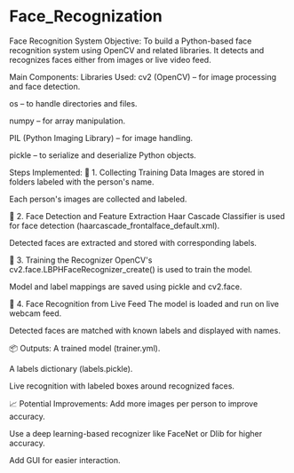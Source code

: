 # Face_Recognization

Face Recognition System
Objective:
To build a Python-based face recognition system using OpenCV and related libraries. It detects and recognizes faces either from images or live video feed.

 Main Components:
Libraries Used:
cv2 (OpenCV) – for image processing and face detection.

os – to handle directories and files.

numpy – for array manipulation.

PIL (Python Imaging Library) – for image handling.

pickle – to serialize and deserialize Python objects.

Steps Implemented:
📌 1. Collecting Training Data
Images are stored in folders labeled with the person's name.

Each person's images are collected and labeled.

📌 2. Face Detection and Feature Extraction
Haar Cascade Classifier is used for face detection (haarcascade_frontalface_default.xml).

Detected faces are extracted and stored with corresponding labels.

📌 3. Training the Recognizer
OpenCV's cv2.face.LBPHFaceRecognizer_create() is used to train the model.

Model and label mappings are saved using pickle and cv2.face.

📌 4. Face Recognition from Live Feed
The model is loaded and run on live webcam feed.

Detected faces are matched with known labels and displayed with names.

📦 Outputs:
A trained model (trainer.yml).

A labels dictionary (labels.pickle).

Live recognition with labeled boxes around recognized faces.

📈 Potential Improvements:
Add more images per person to improve accuracy.

Use a deep learning-based recognizer like FaceNet or Dlib for higher accuracy.

Add GUI for easier interaction.
